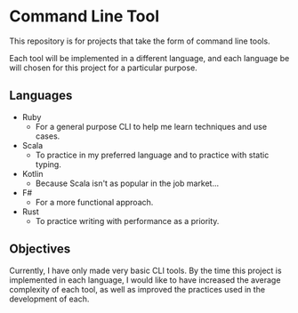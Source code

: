 # Command Line Tool

This repository is for projects that take the form of command line tools. 

Each tool will be implemented in a different language, and each language be will chosen for this project for a particular purpose. 


## Languages

- Ruby
    - For a general purpose CLI to help me learn techniques and use cases.
- Scala
    - To practice in my preferred language and to practice with static typing.
- Kotlin
    - Because Scala isn't as popular in the job market...
- F#
    - For a more functional approach.
- Rust
    - To practice writing with performance as a priority.


## Objectives

Currently, I have only made very basic CLI tools. By the time this project is implemented in each language, I would like to have increased the average complexity of each tool, as well as improved the practices used in the development of each. 
